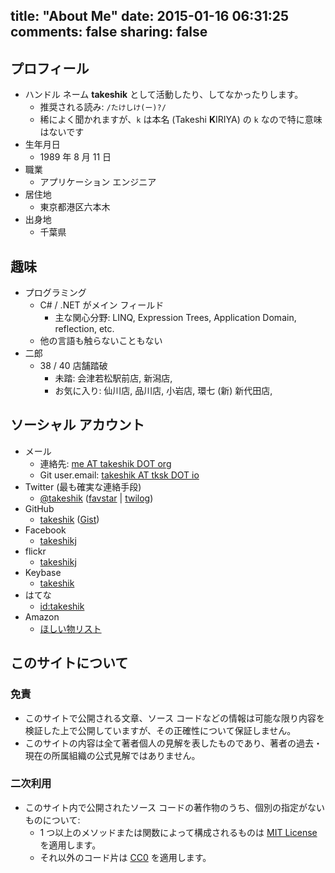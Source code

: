 title: "About Me"
date: 2015-01-16 06:31:25
comments: false
sharing: false
---

## プロフィール

* ハンドル ネーム **takeshik** として活動したり、してなかったりします。
    * 推奨される読み: `/たけしけ(ー)?/`
    * 稀によく聞かれますが、`k` は本名 (Takeshi **K**IRIYA) の `k` なので特に意味はないです
* 生年月日
    * 1989 年 8 月 11 日
* 職業
    * アプリケーション エンジニア
* 居住地
    * 東京都港区六本木
* 出身地
    * 千葉県

## 趣味

* プログラミング
    * C# / .NET がメイン フィールド
        * 主な関心分野: LINQ, Expression Trees, Application Domain, reflection, etc.
    * 他の言語も触らないこともない
* 二郎
    * 38 / 40 店舗踏破
        * 未踏: 会津若松駅前店, 新潟店,
        * お気に入り: 仙川店, 品川店, 小岩店, 環七 (新) 新代田店,

## ソーシャル アカウント

* メール
    * 連絡先: [me AT takeshik DOT org](mailto:me_AT_takeshik_DOT_org)
    * Git user.email: [takeshik AT tksk DOT io](mailto:takeshik_AT_tksk_DOT_io)
* Twitter (最も確実な連絡手段)
    * [@takeshik](https://twitter.com/takeshik) ([favstar](http://favstar.fm/users/takeshik/recent) | [twilog](http://twilog.org/takeshik))
* GitHub
    * [takeshik](https://github.com/takeshik) ([Gist](https://gist.github.com/takeshik))
* Facebook
    * [takeshikj](https://www.facebook.com/takeshikj)
* flickr
    * [takeshikj](https://www.flickr.com/photos/takeshik/)
* Keybase
    * [takeshik](https://keybase.io/takeshik)
* はてな
    * [id:takeshik](http://www.hatena.ne.jp/takeshik/)
* Amazon
    * [ほしい物リスト](http://www.amazon.co.jp/registry/wishlist/1YZ0P9VC9GDHO)

## このサイトについて

### 免責

* このサイトで公開される文章、ソース コードなどの情報は可能な限り内容を検証した上で公開していますが、その正確性について保証しません。
* このサイトの内容は全て著者個人の見解を表したものであり、著者の過去・現在の所属組織の公式見解ではありません。

### 二次利用

* このサイト内で公開されたソース コードの著作物のうち、個別の指定がないものについて:
    * 1 つ以上のメソッドまたは関数によって構成されるものは [MIT License](http://opensource.org/licenses/MIT) を適用します。
    * それ以外のコード片は [CC0](https://creativecommons.org/publicdomain/zero/1.0/deed.ja) を適用します。
